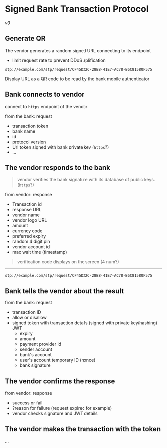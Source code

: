 # Signed Bank Transaction Protocol

_v3_

## Generate QR

The vendor generates a random signed URL connecting to its endpoint

- limit request rate to prevent DDoS aplification

```url
stp://example.com/stp/request/CF45D22C-28B8-41E7-AC78-B6C81580F575
```

Display URL as a QR code to be read by the bank mobile authenticator

## Bank connects to vendor

connect to `https` endpoint of the vendor

from the bank: request

- transaction token
- bank name
- id
- protocol version
- Url token signed with bank private key (`https`?)
- ...


## The vendor responds to the bank

> vendor verifies the bank signature with its database of public keys. (`https`?)

from vendor: response

- Transaction id
- response URL
- vendor name
- vendor logo URL
- amount
- currency code
- preferred expiry
- random 4 digit pin
- vendor account id
- max wait time (timestamp)

> verification code displays on the screen (4 num?)

---

```
stp://example.com/stp/request/CF45D22C-28B8-41E7-AC78-B6C81580F575
```

## Bank tells the vendor about the result

from the bank: request

- transaction ID
- allow or disallow
- signed token with transaction details (signed with private key/hashing) JWT
    - expiry
    - amount
    - payment provider id
    - sender account
    - bank's account
    - user's account temporary ID (nonce)
    - bank signature

## The vendor confirms the response

from vendor: response

- success or fail
- ?reason for failure (request expired for example)
- vendor checks signature and JWT details


## The vendor makes the transaction with the token

...
